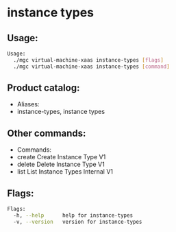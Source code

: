 # instance types

## Usage:
```bash
Usage:
  ./mgc virtual-machine-xaas instance-types [flags]
  ./mgc virtual-machine-xaas instance-types [command]
```

## Product catalog:
- Aliases:
- instance-types, instance types

## Other commands:
- Commands:
- create      Create Instance Type V1
- delete      Delete Instance Type V1
- list        List Instance Types Internal V1

## Flags:
```bash
Flags:
  -h, --help      help for instance-types
  -v, --version   version for instance-types
```

